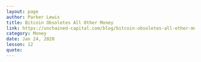 ```yaml
---
layout: page
author: Parker Lewis
title: Bitcoin Obsoletes All Other Money
link: https://unchained-capital.com/blog/bitcoin-obsoletes-all-other-money/
category: Money
date: Jan 24, 2020
lesson: 12
quote: 
---
```

